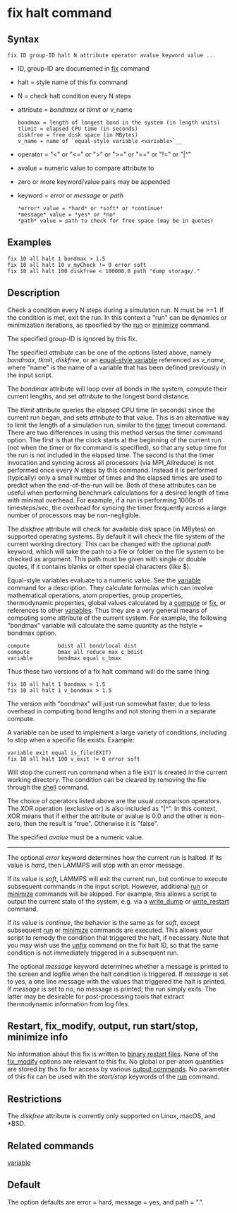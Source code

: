 # fix halt command

## Syntax

    fix ID group-ID halt N attribute operator avalue keyword value ...

-   ID, group-ID are documented in [fix](fix) command

-   halt = style name of this fix command

-   N = check halt condition every N steps

-   attribute = *bondmax* or *tlimit* or v_name

        bondmax = length of longest bond in the system (in length units)
        tlimit = elapsed CPU time (in seconds)
        diskfree = free disk space (in MBytes)
        v_name = name of `equal-style variable <variable>`__

-   operator = \"\<\" or \"\<=\" or \"\>\" or \"\>=\" or \"==\" or
    \"!=\" or \"\|\^\"

-   avalue = numeric value to compare attribute to

-   zero or more keyword/value pairs may be appended

-   keyword = *error* or *message* or *path*

        *error* value = *hard* or *soft* or *continue*
        *message* value = *yes* or *no*
        *path* value = path to check for free space (may be in quotes)

## Examples

``` LAMMPS
fix 10 all halt 1 bondmax > 1.5
fix 10 all halt 10 v_myCheck != 0 error soft
fix 10 all halt 100 diskfree < 100000.0 path "dump storage/."
```

## Description

Check a condition every N steps during a simulation run. N must be \>=1.
If the condition is met, exit the run. In this context a \"run\" can be
dynamics or minimization iterations, as specified by the [run](run) or
[minimize](minimize) command.

The specified group-ID is ignored by this fix.

The specified *attribute* can be one of the options listed above, namely
*bondmax*, *tlimit*, *diskfree*, or an [equal-style variable](variable)
referenced as *v_name*, where \"name\" is the name of a variable that
has been defined previously in the input script.

The *bondmax* attribute will loop over all bonds in the system, compute
their current lengths, and set *attribute* to the longest bond distance.

The *tlimit* attribute queries the elapsed CPU time (in seconds) since
the current run began, and sets *attribute* to that value. This is an
alternative way to limit the length of a simulation run, similar to the
[timer](timer) timeout command. There are two differences in using this
method versus the timer command option. The first is that the clock
starts at the beginning of the current run (not when the timer or fix
command is specified), so that any setup time for the run is not
included in the elapsed time. The second is that the timer invocation
and syncing across all processors (via MPI_Allreduce) is not performed
once every *N* steps by this command. Instead it is performed
(typically) only a small number of times and the elapsed times are used
to predict when the end-of-the-run will be. Both of these attributes can
be useful when performing benchmark calculations for a desired length of
time with minimal overhead. For example, if a run is performing 1000s of
timesteps/sec, the overhead for syncing the timer frequently across a
large number of processors may be non-negligible.

The *diskfree* attribute will check for available disk space (in MBytes)
on supported operating systems. By default it will check the file system
of the current working directory. This can be changed with the optional
*path* keyword, which will take the path to a file or folder on the file
system to be checked as argument. This path must be given with single or
double quotes, if it contains blanks or other special characters (like
\$).

Equal-style variables evaluate to a numeric value. See the
[variable](variable) command for a description. They calculate formulas
which can involve mathematical operations, atom properties, group
properties, thermodynamic properties, global values calculated by a
[compute](compute) or [fix](fix), or references to other
[variables](variable). Thus they are a very general means of computing
some attribute of the current system. For example, the following
\"bondmax\" variable will calculate the same quantity as the hstyle =
bondmax option.

``` LAMMPS
compute         bdist all bond/local dist
compute         bmax all reduce max c_bdist
variable        bondmax equal c_bmax
```

Thus these two versions of a fix halt command will do the same thing:

``` LAMMPS
fix 10 all halt 1 bondmax > 1.5
fix 10 all halt 1 v_bondmax > 1.5
```

The version with \"bondmax\" will just run somewhat faster, due to less
overhead in computing bond lengths and not storing them in a separate
compute.

A variable can be used to implement a large variety of conditions,
including to stop when a specific file exists. Example:

``` LAMMPS
variable exit equal is_file(EXIT)
fix 10 all halt 100 v_exit != 0 error soft
```

Will stop the current run command when a file `EXIT` is created in the
current working directory. The condition can be cleared by removing the
file through the [shell](shell) command.

The choice of operators listed above are the usual comparison operators.
The XOR operation (exclusive or) is also included as \"\|\^\". In this
context, XOR means that if either the attribute or avalue is 0.0 and the
other is non-zero, then the result is \"true\". Otherwise it is
\"false\".

The specified *avalue* must be a numeric value.

------------------------------------------------------------------------

The optional *error* keyword determines how the current run is halted.
If its value is *hard*, then LAMMPS will stop with an error message.

If its value is *soft*, LAMMPS will exit the current run, but continue
to execute subsequent commands in the input script. However, additional
[run](run) or [minimize](minimize) commands will be skipped. For
example, this allows a script to output the current state of the system,
e.g. via a [write_dump](write_dump) or [write_restart](write_restart)
command.

If its value is *continue*, the behavior is the same as for *soft*,
except subsequent [run](run) or [minimize](minimize) commands are
executed. This allows your script to remedy the condition that triggered
the halt, if necessary. Note that you may wish use the [unfix](unfix)
command on the fix halt ID, so that the same condition is not
immediately triggered in a subsequent run.

The optional *message* keyword determines whether a message is printed
to the screen and logfile when the halt condition is triggered. If
*message* is set to yes, a one line message with the values that
triggered the halt is printed. If *message* is set to no, no message is
printed; the run simply exits. The latter may be desirable for
post-processing tools that extract thermodynamic information from log
files.

## Restart, fix_modify, output, run start/stop, minimize info

No information about this fix is written to [binary restart
files](restart). None of the [fix_modify](fix_modify) options are
relevant to this fix. No global or per-atom quantities are stored by
this fix for access by various [output commands](Howto_output). No
parameter of this fix can be used with the *start/stop* keywords of the
[run](run) command.

## Restrictions

The *diskfree* attribute is currently only supported on Linux, macOS,
and \*BSD.

## Related commands

[variable](variable)

## Default

The option defaults are error = hard, message = yes, and path = \".\".
